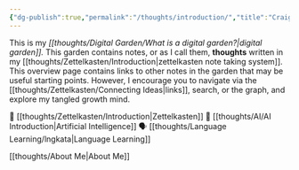 ```yaml
---
{"dg-publish":true,"permalink":"/thoughts/introduction/","title":"Craig's Digital Garden","tags":["refactored","blogged","gardenEntry"],"created":"2025-08-27T06:54:48.266+01:00","updated":"2025-08-30T09:16:33.921+01:00"}
---
```


This is my _[[thoughts/Digital Garden/What is a digital garden?\|digital garden]]._ This garden contains notes, or as I call them, **thoughts** written in my [[thoughts/Zettelkasten/Introduction\|zettelkasten note taking system]]. This overview page contains links to other notes in the garden that may be useful starting points. However, I encourage you to navigate via the [[thoughts/Zettelkasten/Connecting Ideas\|links]], search, or the graph, and explore my tangled growth mind.

📝 [[thoughts/Zettelkasten/Introduction\|Zettelkasten]]
🤖 [[thoughts/AI/AI Introduction\|Artificial Intelligence]]
🗣️ [[thoughts/Language Learning/lngkata\|Language Learning]]

[[thoughts/About Me\|About Me]]